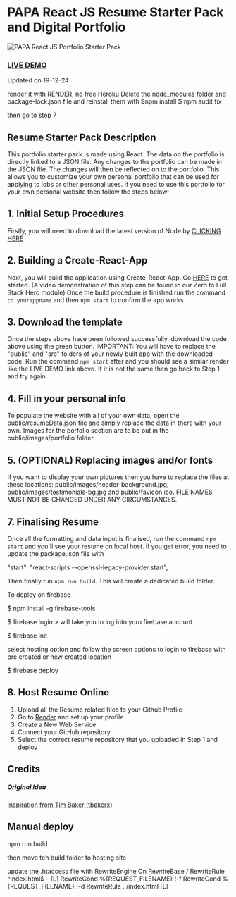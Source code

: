 # PAPA React JS Resume Starter Pack and Digital Portfolio

![PAPA React JS Portfolio Starter Pack](resume-screenshot.jpg?raw=true "PAPA React JS Portfolio Stater Pack ")

### <a href="https://resume-portfolio-starter-pack.herokuapp.com">LIVE DEMO</a>
Updated on 19-12-24

render it with RENDER, no free Heroku
Delete the node_modules folder and package-lock.json file
and reinstall them with
$npm install
$ npm audit fix


then go to step 7


## Resume Starter Pack Description

This portfolio starter pack is made using React. The data on the portfolio is directly linked to a JSON file. Any changes to the portfolio can be made in the JSON file. The changes will then be reflected on to the portfolio. This allows you to customize your own personal portfolio that can be used for applying to jobs or other personal uses. If you need to use this portfolio for your own personal website then follow the steps below:

## 1. Initial Setup Procedures

Firstly, you will need to download the latest version of Node by <a href="https://nodejs.org/en/download/">CLICKING HERE</a>

## 2. Building a Create-React-App

Next, you will build the application using Create-React-App. Go <a href="https://reactjs.org/docs/installation.html">HERE</a> to get started. (A video demonstration of this step can be found in our Zero to Full Stack Hero module)
Once the build procedure is finished run the command `cd yourappname` and then `npm start` to confirm the app works

## 3. Download the template

Once the steps above have been followed successfully, download the code above using the green button.
IMPORTANT: You will have to replace the "public" and "src" folders of your newly built app with the downloaded code. Run the command `npm start` after and you should see a similar render like the LIVE DEMO link above. If it is not the same then go back to Step 1 and try again.

## 4. Fill in your personal info

To populate the website with all of your own data, open the public/resumeData.json file and simply replace the data in there with your own. Images for the porfolio section are to be put in the public/images/portfolio folder.

## 5. (OPTIONAL) Replacing images and/or fonts

If you want to display your own pictures then you have to replace the files at these locations: public/images/header-background.jpg, public/images/testimonials-bg.jpg and public/favicon.ico. FILE NAMES MUST NOT BE CHANGED UNDER ANY CIRCUMSTANCES.

## 7. Finalising Resume

Once all the formatting and data input is finalised, run the command `npm start` and you'll see your resume on local host.
if you get error, you need to update the package.json file with 

"start": "react-scripts --openssl-legacy-provider start",



Then finally run `npm run build`. This will create a dedicated build folder.

To deploy on firebase

$ npm install -g firebase-tools

$ firebase login > will take you to log into yoru firebase account

$ firebase init

select hosting option and follow the screen options to login to firebase with pre created or new created location 

$ firebase deploy


## 8. Host Resume Online

1) Upload all the Resume related files to your Github Profile
2) Go to <a href="https://render.com">Render</a> and set up your profile
3) Create a New Web Service
4) Connect your GitHub repository
5) Select the correct resume repository that you uploaded in Step 1 and deploy

## Credits

##### Original Idea

<a href="https://github.com/tbakerx/react-resume-template/blob/master/README.md">Inspiration from Tim Baker (tbakerx)</a>


## Manual deploy

npm run build

then move teh build folder to hosting site

update the .htaccess file with
<IfModule mod_rewrite.c>
  RewriteEngine On
  RewriteBase /
  RewriteRule ^index\.html$ - [L]
  RewriteCond %{REQUEST_FILENAME} !-f
  RewriteCond %{REQUEST_FILENAME} !-d
  RewriteRule . /index.html [L]
</IfModule>